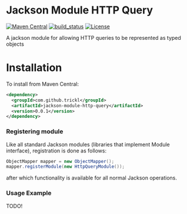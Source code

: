 # Jackson Module HTTP Query
[![Maven Central](https://maven-badges.herokuapp.com/maven-central/com.github.trickl/jackson-module-http-query/badge.svg)](https://maven-badges.herokuapp.com/maven-central/com.github.trickl/jackson-module-http-query)
[![build_status](https://travis-ci.com/trickl/jackson-module-http-query.svg?branch=master)](https://travis-ci.com/trickl/jackson-module-http-query)
[![License](https://img.shields.io/badge/License-Apache%202.0-blue.svg)](https://opensource.org/licenses/Apache-2.0)

A jackson module for allowing HTTP queries to be represented as typed objects

Installation
============

To install from Maven Central:

```xml
<dependency>
  <groupId>com.github.trickl</groupId>
  <artifactId>jackson-module-http-query</artifactId>
  <version>0.0.1</version>
</dependency>
```
### Registering module

Like all standard Jackson modules (libraries that implement Module interface), registration is done as follows:

```java
ObjectMapper mapper = new ObjectMapper();
mapper.registerModule(new HttpQueryModule());
```

after which functionality is available for all normal Jackson operations.

### Usage Example

TODO!
